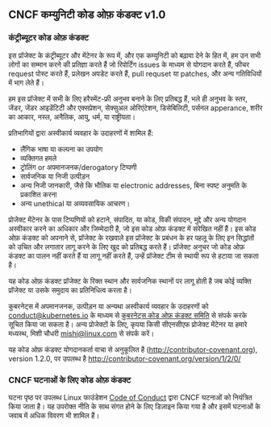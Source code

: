 ## CNCF कम्युनिटी कोड ओफ़ कंडक्ट v1.0

### कंट्रीब्यूटर कोड ओफ़ कंडक्ट

इस प्रॉजेक्ट के कंट्रीब्यूटर और मेंटेनर के रूप में, और एक कम्युनिटी को बढ़ावा देने के हित में, हम उन सभी लोगों का सम्मान करने की प्रतिज्ञा करते हैं जो रिपोर्टिंग issues के माध्यम से योगदान करते हैं, फीचर request पोस्ट करते हैं, प्रलेखन अपडेट करते हैं, pull requset या patches, और अन्य गतिविधियों में भाग लेते हैं।

हम इस प्रॉजेक्ट में सभी के लिए हरैस्मेंट-फ्री अनुभव बनाने के लिए प्रतिबद्ध हैं, भले ही अनुभव के स्तर, जेंडर, जेंडर आइडेंटिटी और एक्सप्रेशन, सेक्सुअल ओरिएंटेशन, डिसेबिलिटी, पर्सनल apperance, शरीर का आकार, नस्ल, अनैतिक, आयु, धर्म, या राष्ट्रीयता।

प्रतिभागियों द्वारा अस्वीकार्य व्यवहार के उदाहरणों में शामिल हैं:

* लैंगिक भाषा या कल्पना का उपयोग
* व्यक्तिगत हमले
* ट्रोलिंग or अपमानजनक/derogatory टिप्पणी
* सार्वजनिक या निजी उत्पीड़न
* अन्य निजी जानकारी, जैसे कि भौतिक या electronic addresses, बिना स्पष्ट अनुमति के प्रकाशित करना
* अन्य unethical या अव्यवसायिक आचरण।

प्रोजेक्ट मेंटेनर के पास टिप्पणियों को हटाने, संपादित, या कोड, विकी संपादन, मुद्दे और अन्य योगदान अस्वीकार करने का अधिकार और जिम्मेदारी है, जो इस कोड ओफ़ कंडक्ट में संरेखित नहीं हैं। इस कोड ओफ़ कंडक्ट को अपनाने से, प्रॉजेक्ट के रखवाले इस प्रॉजेक्ट के प्रबंधन के हर पहलू के लिए इन सिद्धांतों को उचित और लगातार लागू करने के लिए खुद को प्रतिबद्ध करते हैं। प्रॉजेक्ट अनुचर जो कोड ओफ़ कंडक्ट का पालन नहीं करते हैं या लागू नहीं करते हैं, उन्हें प्रॉजेक्ट टीम से स्थायी रूप से हटाया जा सकता है।

यह कोड ओफ़ कंडक्ट प्रॉजेक्ट के रिक्त स्थान और सार्वजनिक स्थानों पर लागू होती है जब कोई व्यक्ति प्रॉजेक्ट या उसके समुदाय का प्रतिनिधित्व करता है।

कुबरनेट्स में अपमानजनक, उत्पीड़न या अन्यथा अस्वीकार्य व्यवहार के उदाहरणों को <conduct@kubernetes.io> के माध्यम से [कुबरनेट्स कोड ओफ़ कंडक्ट समिति](https://git.k8s.io/community/committee-code-of-conduct) से संपर्क करके सूचित किया जा सकता है। अन्य प्रोजेक्टों के लिए, कृपया किसी सीएनसीएफ प्रोजेक्ट मेंटेनर या हमारे मध्यस्थ, मिशी चौधरी <mishi@linux.com> से संपर्क करें।

यह कोड ओफ़ कंडक्ट योगदानकर्ता वाचा से अनुकूलित है
(http://contributor-covenant.org), version 1.2.0, पर उपलब्ध है
http://contributor-covenant.org/version/1/2/0/

### CNCF घटनाओं के लिए कोड ओफ़ कंडक्ट

घटना पृष्ठ पर उपलब्ध Linux फाउंडेशन [Code of Conduct](https://events.linuxfoundation.org/code-of-conduct/) द्वारा CNCF घटनाओं को नियंत्रित किया जाता है। यह उपरोक्त नीति के साथ संगत होने के लिए डिज़ाइन किया गया है और इसमें घटनाओं के जवाब में अधिक विवरण भी शामिल हैं।